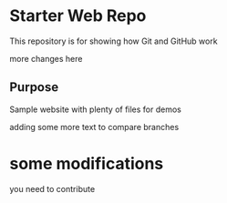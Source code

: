 # Starter Web Repo

This repository is for showing how Git and GitHub work

more changes here

## Purpose

Sample website with plenty of files for demos

adding some more text to compare branches

# some modifications

you need to contribute
